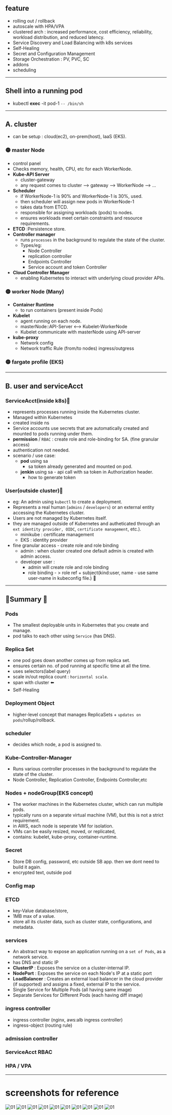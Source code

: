 ## feature
- rolling out / rollback
- autoscale with HPA/VPA
- clustered arch : increased performance, cost efficiency, reliability, workload distribution, and reduced latency.
- Service Discovery and Load Balancing with k8s services
- Self-Healing
- Secret and Configuration Management
- Storage Orchestration : PV, PVC, SC
- addons
- scheduling

---
## Shell into a running pod
- kubectl **exec** -it pod-1 `-- /bin/sh`

---
##  A. cluster
- can be setup : cloud(ec2), on-prem(host), IaaS (EKS).
### 🟡 master Node
- control panel
- Checks memory, health, CPU, etc for each WorkerNode.
- **Kube-API Server**
    - cluster-gateway
    - any request comes to cluster --> gateway --> WorkerNode --> ...
- **Scheduler**
    - if WorkerNode-1 is 90%  and WorkerNode-1 is 30%, used.
    - then scheduler will assign new pods in WorkerNode-1
    - takes data from ETCD.
    - responsible for assigning workloads (pods) to nodes.
    - ensures workloads meet certain constraints and resource requirements.
- **ETCD** :Persistence store.
- **Controller manager**
    - runs `processes` in the background to regulate the state of the cluster.
    - Types/eg:
        - Node Controller
        - replication controller
        - Endpoints Controller
        - Service account and token Controller
- **Cloud Controller Manager**
    - enabling Kubernetes to interact with underlying cloud provider APIs.

###  🟡 worker Node (Many)
- **Container Runtime**
    - to run containers (present inside Pods)
- **Kubelet**
    - agent running on each node.
    - masterNode::API-Server <-->  Kubelet-WorkerNode
    - Kubelet communicate with masterNode using API-server
- **kube-proxy**
    - Network config
    - Network traffic Rule (from/to nodes) ingress/outgress

###  🟡 fargate profile (EKS)

---
## B. user and serviceAcct
### ServiceAcct(inside k8s)🔷
- represents processes running inside the Kubernetes cluster.
- Managed within Kubernetes
- created inside ns
- Service accounts use secrets that are automatically created and mounted to pods running under them.
- **permission** / `RBAC` : create role and role-binding for SA. (fine granular access)
- authentication not needed.
- scenario / use case:
    - **pod** using sa
        - sa token already generated and mounted on pod.
    - **jenkin** using sa - api call with sa token in Authorization header.
        - how to generate token

### User(outside cluster)🔷
- eg: An admin using `kubectl` to create a deployment.
- Represents a real human (`admins` / `developers`) or an external entity accessing the Kubernetes cluster.
-  Users are not managed by Kubernetes itself.
- they are managed outside of Kubernetes and autheticated through an `ext identity provider, OIDC`, `certificate management`, etc.).
    - minikube : certificate management
    - EKS : identity provider
- fine granular access - create role and role binding
    - admin : when cluster created one default admin is created with admin access.
    - developer user :
        - admin will create role and role binding
        - role binding - > role ref + subject(kind:user, name - use same user-name in kubeconfig file.) 🔷

---
## 🔸Summary 🔸
### Pods
- The smallest deployable units in Kubernetes that you create and manage.
- pod talks to each other using `Service` (has DNS).

### Replica Set
- one pod goes down another comes up from replica set.
- ensures certain no. of pod running at specific time at all the time.
- uses selectors(label query)
- scale in/out replica count : `horizontal scale`.
- span with cluster ⬅️
- Self-Healing

### Deployment Object
- higher-level concept that manages ReplicaSets + `updates on pods`/rollup/rollback.

### scheduler
- decides which node, a pod is assigned to.

### Kube-Controller-Manager
- Runs various controller processes in the background to regulate the state of the cluster.
- Node Controller, Replication Controller, Endpoints Controller,etc

### Nodes + nodeGroup(EKS concept)
- The worker machines in the Kubernetes cluster, which can run multiple pods.
- typically runs on a separate virtual machine (VM), but this is not a strict requirement.
- in AWS, each node is  seperate  VM for isolation.
- VMs can be easily resized, moved, or replicated,
- contains: kubelet, kube-proxy, container-runtime.

### Secret
- Store DB config, password, etc outside SB app. then we dont need to build it again.
- encrypted text, outside pod

### Config map

### ETCD
- key-Value database/store,
- 1MB max of a value.
- store all its cluster data, such as cluster state, configurations, and metadata.

### services
- An abstract way to expose an application running on a `set of Pods`, as a network service.
- has DNS and static IP
- **ClusterIP** : Exposes the service on a cluster-internal IP.
- **NodePort** : Exposes the service on each Node's IP at a static port
- **LoadBalancer** : Creates an external load balancer in the cloud provider (if supported) and assigns a fixed, external IP to the service.
- Single Service for Multiple Pods (all having same image)
- Separate Services for Different Pods (each having diff image)

### ingress controller
- ingress controller (nginx, aws:alb ingress controller)
- ingress-object (routing rule)

### admission controller

### ServiceAcct RBAC

### HPA / VPA

---
# screenshots for reference
![01](../99_img/01.png)
![01](../99_img/02.png)
![01](../99_img/03.png)
![01](../99_img/04.png)
![01](../99_img/05.png)
![01](../99_img/06.png)
![01](../99_img/07.png)
![01](../99_img/08.png)
![01](../99_img/09.png)
![01](../99_img/10.png)
